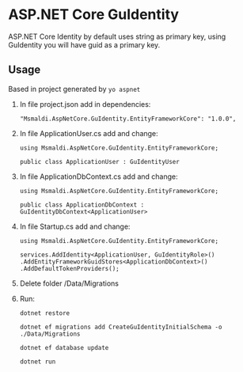 ASP.NET Core **GuId**entity
===

ASP.NET Core Identity by default uses string as primary key, using GuIdentity you will have guid as a primary key.

## Usage

Based in project generated by `yo aspnet`

1. In file project.json add in dependencies:

	`"Msmaldi.AspNetCore.GuIdentity.EntityFrameworkCore": "1.0.0",`

2. In file ApplicationUser.cs add and change:

	`using Msmaldi.AspNetCore.GuIdentity.EntityFrameworkCore;`
	
	`public class ApplicationUser : GuIdentityUser`

3. In file ApplicationDbContext.cs add and change:

	`using Msmaldi.AspNetCore.GuIdentity.EntityFrameworkCore;`

	`public class ApplicationDbContext : GuIdentityDbContext<ApplicationUser>`

4. In file Startup.cs add and change:

	`using Msmaldi.AspNetCore.GuIdentity.EntityFrameworkCore;`

	`services.AddIdentity<ApplicationUser, GuIdentityRole>()
                .AddEntityFrameworkGuidStores<ApplicationDbContext>()
                .AddDefaultTokenProviders();`

5. Delete folder /Data/Migrations

6. Run:

	`dotnet restore` 

	`dotnet ef migrations add CreateGuIdentityInitialSchema -o ./Data/Migrations`

	`dotnet ef database update`

	`dotnet run`